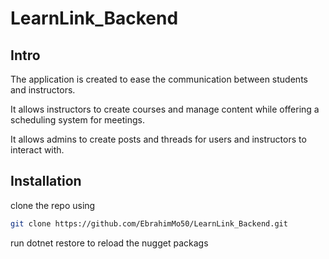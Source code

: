 # LearnLink_Backend

## Intro

The application is created to ease the communication between students and instructors.

It allows instructors to create courses and manage content while offering a scheduling system for meetings.

It allows admins to create posts and threads for users and instructors to interact with.

## Installation 

clone the repo using 
```bash
git clone https://github.com/EbrahimMo50/LearnLink_Backend.git
```
run dotnet restore to reload the nugget packags
